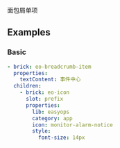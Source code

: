 面包屑单项

## Examples

### Basic

```yaml preview
- brick: eo-breadcrumb-item
  properties:
    textContent: 事件中心
  children:
    - brick: eo-icon
      slot: prefix
      properties:
        lib: easyops
        category: app
        icon: monitor-alarm-notice
        style:
          font-size: 14px
```
